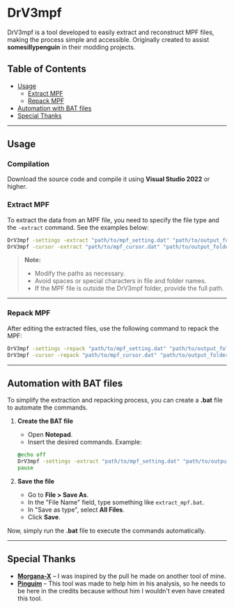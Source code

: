 # DrV3mpf  

DrV3mpf is a tool developed to easily extract and reconstruct MPF files, making the process simple and accessible. Originally created to assist **somesillypenguin** in their modding projects.  

## Table of Contents  

- [Usage](#usage)  
  - [Extract MPF](#extract-mpf)  
  - [Repack MPF](#repack-mpf)  
- [Automation with BAT files](#automation-with-bat-files)  
- [Special Thanks](#special-thanks)  

---

## Usage  

### Compilation  

Download the source code and compile it using **Visual Studio 2022** or higher.  

### Extract MPF  

To extract the data from an MPF file, you need to specify the file type and the `-extract` command. See the examples below:  

```sh  
DrV3mpf -settings -extract "path/to/mpf_setting.dat" "path/to/output_folder"  
DrV3mpf -cursor -extract "path/to/mpf_cursor.dat" "path/to/output_folder"  
```  

> **Note:**  
> - Modify the paths as necessary.  
> - Avoid spaces or special characters in file and folder names.  
> - If the MPF file is outside the DrV3mpf folder, provide the full path.  

---

### Repack MPF  

After editing the extracted files, use the following command to repack the MPF:  

```sh  
DrV3mpf -settings -repack "path/to/mpf_setting.dat" "path/to/output_folder"  
DrV3mpf -cursor -repack "path/to/mpf_cursor.dat" "path/to/output_folder"  
```  

---

## Automation with BAT files  

To simplify the extraction and repacking process, you can create a **.bat** file to automate the commands.  

1. **Create the BAT file**  
   - Open **Notepad**.  
   - Insert the desired commands. Example:  

   ```bat  
   @echo off  
   DrV3mpf -settings -extract "path/to/mpf_setting.dat" "path/to/output_folder"  
   pause  
   ```  

2. **Save the file**  
   - Go to **File > Save As**.  
   - In the "File Name" field, type something like `extract_mpf.bat`.  
   - In "Save as type", select **All Files**.  
   - Click **Save**.  

Now, simply run the **.bat** file to execute the commands automatically.  

---

## Special Thanks  

- **[Morgana-X](https://aluigi.altervista.org/quickbms.htm)** – I was inspired by the pull he made on another tool of mine.
- **[Pinguim](https://github.com/NicholasMoser)** – This tool was made to help him in his analysis, so he needs to be here in the credits because without him I wouldn't even have created this tool. 
